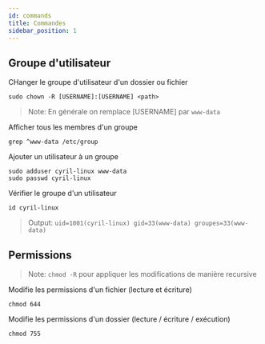 ```yaml
---
id: commands
title: Commandes
sidebar_position: 1
---
```


## Groupe d'utilisateur

CHanger le groupe d'utilisateur d'un dossier ou fichier

```shell
sudo chown -R [USERNAME]:[USERNAME] <path>
```

> Note: En générale on remplace [USERNAME] par `www-data`

Afficher tous les membres d'un groupe

```shell
grep ^www-data /etc/group
```

Ajouter un utilisateur à un groupe

```shell
sudo adduser cyril-linux www-data  
sudo passwd cyril-linux
```

Vérifier le groupe d'un utilisateur

```shell
id cyril-linux
```

> Output: `uid=1001(cyril-linux) gid=33(www-data) groupes=33(www-data)`

## Permissions

> Note: `chmod -R` pour appliquer les modifications de manière recursive

Modifie les permissions d'un fichier (lecture et écriture)

```shell
chmod 644
```

Modifie les permissions d'un dossier (lecture / écriture / exécution)

```shell
chmod 755
```

